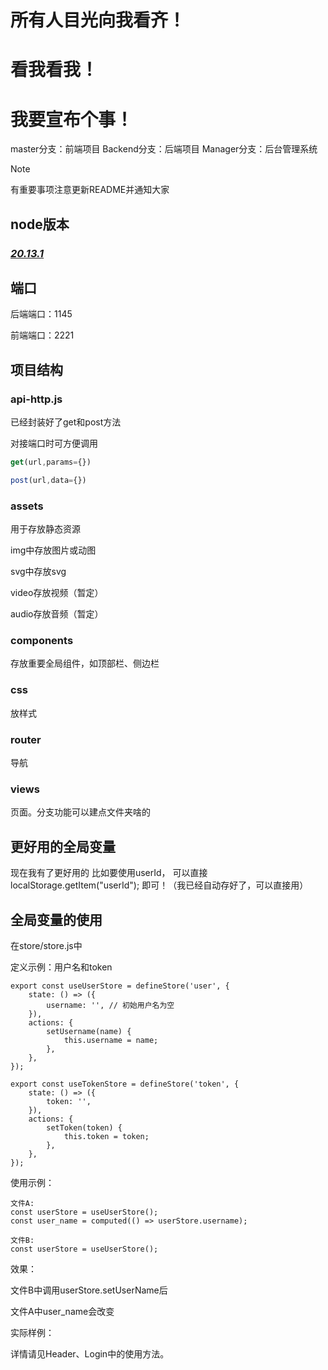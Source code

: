 # 所有人目光向我看齐！

# 看我看我！

# 我要宣布个事！

master分支：前端项目
Backend分支：后端项目
Manager分支：后台管理系统

> [!NOTE]
>
> 有重要事项注意更新README并通知大家



## node版本

### ***<u>20.13.1</u>***



## 端口

后端端口：1145

前端端口：2221



## 项目结构

### api-http.js

已经封装好了get和post方法

对接端口时可方便调用

```javascript
get(url,params={})

post(url,data={})
```



### assets

用于存放静态资源

img中存放图片或动图

svg中存放svg

video存放视频（暂定）

audio存放音频（暂定）



### components

存放重要全局组件，如顶部栏、侧边栏



### css

放样式



### router

导航



### views

页面。分支功能可以建点文件夹啥的



## 更好用的全局变量
现在我有了更好用的
比如要使用userId，
可以直接
localStorage.getItem("userId");
即可！（我已经自动存好了，可以直接用）

## 全局变量的使用

在store/store.js中

定义示例：用户名和token

```
export const useUserStore = defineStore('user', {
    state: () => ({
        username: '', // 初始用户名为空
    }),
    actions: {
        setUsername(name) {
            this.username = name;
        },
    },
});

export const useTokenStore = defineStore('token', {
    state: () => ({
        token: '',
    }),
    actions: {
        setToken(token) {
            this.token = token;
        },
    },
});
```



使用示例：

```
文件A:
const userStore = useUserStore();
const user_name = computed(() => userStore.username);

文件B:
const userStore = useUserStore();
```

效果：

文件B中调用userStore.setUserName后

文件A中user_name会改变



实际样例：

详情请见Header、Login中的使用方法。

